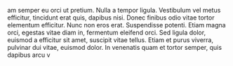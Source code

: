 am semper eu orci ut pretium. Nulla a tempor ligula. Vestibulum vel metus efficitur,
tincidunt  erat  quis,  dapibus  nisi.  Donec  finibus  odio  vitae  tortor  elementum  efficitur.
Nunc  non  eros  erat.  Suspendisse  potenti.  Etiam  magna  orci,  egestas  vitae  diam  in,
fermentum  eleifend  orci.  Sed  ligula  dolor,  euismod  a  efficitur  sit  amet,  suscipit  vitae
tellus. Etiam et purus viverra, pulvinar dui vitae, euismod dolor. In venenatis quam et
tortor semper, quis dapibus arcu v